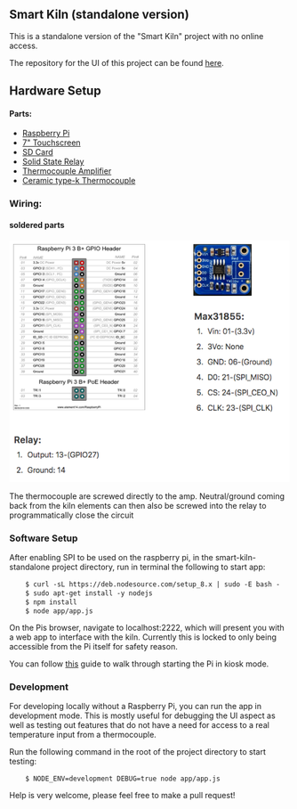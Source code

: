 ## Smart Kiln (standalone version)

This is a standalone version of the "Smart Kiln" project with no online access.

The repository for the UI of this project can be found <a href="https://github.com/ZachJMoore/smart-kiln-standalone-ui">here</a>.

## Hardware Setup

#### Parts:
- <a href="https://www.amazon.com/gp/product/B07BC6WH7V/ref=oh_aui_detailpage_o00_s00?ie=UTF8&psc=1">Raspberry Pi</a>
- <a href="https://www.amazon.com/gp/product/B0153R2A9I/ref=oh_aui_search_detailpage?ie=UTF8&psc=1">7" Touchscreen</a>
- <a href="https://www.amazon.com/gp/product/B06XWN9Q99/ref=oh_aui_detailpage_o00_s00?ie=UTF8&psc=1">SD Card</a>
- <a href="https://www.amazon.com/gp/product/B0753XW76H/ref=oh_aui_detailpage_o00_s01?ie=UTF8&psc=1">Solid State Relay</a>
- <a href="https://www.amazon.com/gp/product/B00SK8NDAI/ref=oh_aui_detailpage_o00_s01?ie=UTF8&psc=1">Thermocouple Amplifier</a>
- <a href="http://www.theceramicshop.com/product/10885/Type-K-Thermocouple-8B/">Ceramic type-k Thermocouple</a>

### Wiring:

#### soldered parts
![simple-wiring](https://github.com/ZachJMoore/smart-kiln-standalone/blob/master/simple-wiring.png?raw=true)

The thermocouple are screwed directly to the amp. Neutral/ground coming back from the kiln elements can then also be screwed into the relay to programmatically close the circuit

### Software Setup

After enabling SPI to be used on the raspberry pi, in the smart-kiln-standalone project directory, run in terminal the following to start app:

```
    $ curl -sL https://deb.nodesource.com/setup_8.x | sudo -E bash -
    $ sudo apt-get install -y nodejs
    $ npm install
    $ node app/app.js
```

On the Pis browser, navigate to localhost:2222, which will present you with a web app to interface with the kiln. Currently this is locked to only being accessible from the Pi itself for safety reason.

You can follow <a href="https://blog.gordonturner.com/2017/12/10/raspberry-pi-full-screen-browser-raspbian-december-2017/">this</a> guide to walk through starting the Pi in kiosk mode.

### Development

For developing locally without a Raspberry Pi, you can run the app in development mode. This is mostly useful for debugging the UI aspect as well as testing out features that do not have a need for access to a real temperature input from a thermocouple.

Run the following command in the root of the project directory to start testing:

```
    $ NODE_ENV=development DEBUG=true node app/app.js
```



Help is very welcome, please feel free to make a pull request!